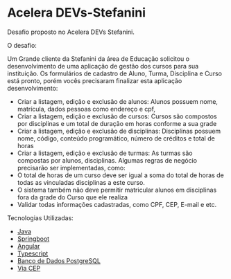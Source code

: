 # Acelera DEVs-Stefanini
Desafio proposto no Acelera DEVs Stefanini. 


O desafio:

Um Grande cliente da Stefanini da área de Educação solicitou o desenvolvimento de uma aplicação
de gestão dos cursos para sua instituição.
Os formulários de cadastro de Aluno, Turma, Disciplina e Curso está pronto, porém vocês
precisaram finalizar esta aplicação desenvolvimento:
- Criar a listagem, edição e exclusão de alunos: Alunos possuem nome, matrícula, dados pessoas
como endereço e cpf,
- Criar a listagem, edição e exclusão de cursos: Cursos são compostos por disciplinas e um total de
duração em horas conforme a sua grade
- Criar a listagem, edição e exclusão de disciplinas: Disciplinas possuem nome, código, conteúdo
programático, número de créditos e total de horas
- Criar a listagem, edição e exclusão de turmas: As turmas são compostas por alunos, disciplinas.
Algumas regras de negócio precisarão ser implementadas, como:
- O total de horas de um curso deve ser igual a soma do total de horas de todas as vinculadas
disciplinas a este curso.
- O sistema também não deve permitir matricular alunos em disciplinas fora da grade do
Curso que ele realiza
- Validar todas informações cadastradas, como CPF, CEP, E-mail e etc.


Tecnologias Utilizadas:

- [Java](https://www.java.com/pt-BR/)
- [Springboot](https://docs.spring.io/spring-boot/docs/current/reference/htmlsingle/)
- [Angular](https://angular.io/docs)
- [Typescript](https://www.typescriptlang.org/docs/)
- [Banco de Dados PostgreSQL](https://www.postgresql.org/docs/)
- [Via CEP](https://viacep.com.br/)




